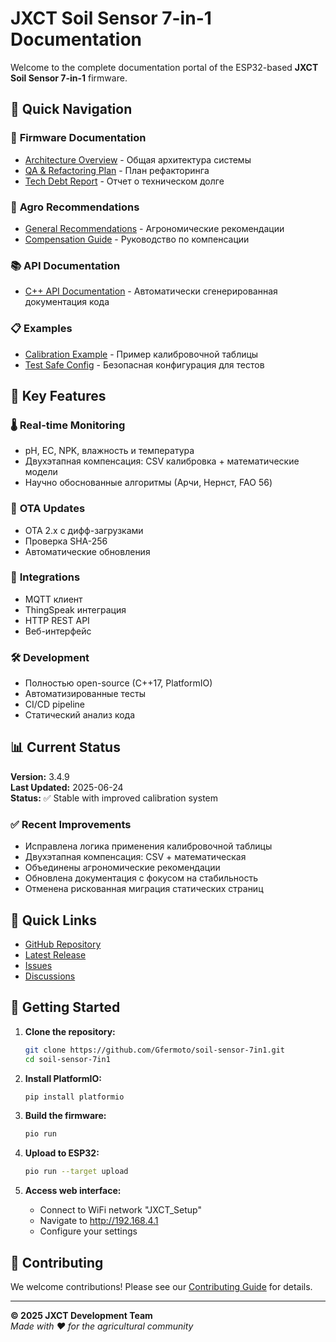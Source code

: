 # JXCT Soil Sensor 7-in-1 Documentation

Welcome to the complete documentation portal of the ESP32-based **JXCT Soil Sensor 7-in-1** firmware.

## 📖 Quick Navigation

### 🔧 **Firmware Documentation**
- [Architecture Overview](dev/ARCH_OVERALL.md) - Общая архитектура системы
- [QA & Refactoring Plan](dev/QA_REFACTORING_PLAN_2025H2.md) - План рефакторинга
- [Tech Debt Report](dev/TECH_DEBT_REPORT_2025-06.md) - Отчет о техническом долге

### 🌱 **Agro Recommendations**
- [General Recommendations](manuals/AGRO_RECOMMENDATIONS.md) - Агрономические рекомендации
- [Compensation Guide](manuals/COMPENSATION_GUIDE.md) - Руководство по компенсации

### 📚 **API Documentation**
- [C++ API Documentation](html/index.html) - Автоматически сгенерированная документация кода

### 📋 **Examples**
- [Calibration Example](examples/calibration_example.csv) - Пример калибровочной таблицы
- [Test Safe Config](examples/test_safe_config.json) - Безопасная конфигурация для тестов

## 🚀 **Key Features**

### 🌡️ **Real-time Monitoring**
- pH, EC, NPK, влажность и температура
- Двухэтапная компенсация: CSV калибровка + математические модели
- Научно обоснованные алгоритмы (Арчи, Нернст, FAO 56)

### 🔄 **OTA Updates**
- OTA 2.x с дифф-загрузками
- Проверка SHA-256
- Автоматические обновления

### 📡 **Integrations**
- MQTT клиент
- ThingSpeak интеграция
- HTTP REST API
- Веб-интерфейс

### 🛠️ **Development**
- Полностью open-source (C++17, PlatformIO)
- Автоматизированные тесты
- CI/CD pipeline
- Статический анализ кода

## 📊 **Current Status**

**Version:** 3.4.9  
**Last Updated:** 2025-06-24  
**Status:** ✅ Stable with improved calibration system

### ✅ **Recent Improvements**
- Исправлена логика применения калибровочной таблицы
- Двухэтапная компенсация: CSV + математическая
- Объединены агрономические рекомендации
- Обновлена документация с фокусом на стабильность
- Отменена рискованная миграция статических страниц

## 🔗 **Quick Links**

- [GitHub Repository](https://github.com/Gfermoto/soil-sensor-7in1)
- [Latest Release](https://github.com/Gfermoto/soil-sensor-7in1/releases/latest)
- [Issues](https://github.com/Gfermoto/soil-sensor-7in1/issues)
- [Discussions](https://github.com/Gfermoto/soil-sensor-7in1/discussions)

## 📝 **Getting Started**

1. **Clone the repository:**
   ```bash
   git clone https://github.com/Gfermoto/soil-sensor-7in1.git
   cd soil-sensor-7in1
   ```

2. **Install PlatformIO:**
   ```bash
   pip install platformio
   ```

3. **Build the firmware:**
   ```bash
   pio run
   ```

4. **Upload to ESP32:**
   ```bash
   pio run --target upload
   ```

5. **Access web interface:**
   - Connect to WiFi network "JXCT_Setup"
   - Navigate to http://192.168.4.1
   - Configure your settings

## 🤝 **Contributing**

We welcome contributions! Please see our [Contributing Guide](CONTRIBUTING_DOCS.md) for details.

---

**© 2025 JXCT Development Team**  
*Made with ❤️ for the agricultural community* 